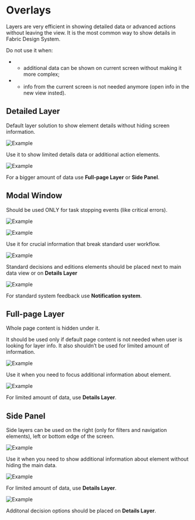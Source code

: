 # Overlays
Layers are very efficient in showing detailed data or advanced actions without leaving the view. It is the most common way to show details in Fabric Design System.

Do not use it when:
- - additional data can be shown on current screen without making it more complex;
- - info from the current screen is not needed anymore (open info in the new view insted).

## Detailed Layer
Default layer solution to show element details without hiding screen information.

![Example](src/style/assets/over-ex10.svg)
<p>Use it to show limited details data or additional action elements.</p>

![Example](src/style/assets/over-ex11.svg)
<p>For a bigger amount of data use <b>Full-page Layer</b> or <b>Side Panel</b>.</p>

## Modal Window
Should be used ONLY for task stopping events (like critical errors).

![Example](src/style/assets/over-ex6.svg)

![Example](src/style/assets/over-ex7.svg)
<p>Use it for crucial information that break standard user workflow.</p>

![Example](src/style/assets/over-ex8.svg)
<p>Standard decisions and editions elements should be placed next to main data view or on <b>Details Layer</b></p>

![Example](src/style/assets/over-ex9.svg)
<p>For standard system feedback use <b>Notification system</b>.</p>

## Full-page Layer
Whole page content is hidden under it.

It should be used only if default page content is not needed when user is looking for layer info. It also shouldn’t be used for limited amount of information.

![Example](src/style/assets/over-ex4.svg)
<p>Use it when you need to focus additional information about element.</p>

![Example](src/style/assets/over-ex5.svg)
<p>For limited amount of data, use <b>Details Layer</b>.</p>

## Side Panel
Side layers can be used on the right (only for filters and navigation elements), left or bottom edge of the screen.

![Example](src/style/assets/over-ex1.svg)
<p>Use it when you need to show additional information about element without hiding the main data.</p>

![Example](src/style/assets/over-ex2.svg)
<p>For limited amount of data, use <b>Details Layer</b>.</p>

![Example](src/style/assets/over-ex3.svg)
<p>Additonal decision options should be placed on <b>Details Layer</b>.</p>


<!---
## Interactions
Side, context and full-page layers are shown when user clicks proper element (usually text link or button). They can be hidden by interacting with the same element again or by clicking proper action on the layer itself (like "Done" button).

Layers appearence/disapearence should be animated. Use “slide” animation for side and dialog layers and “scale” animations for full-page and modals.

-->
